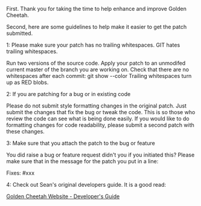 First. Thank you for taking the time to help enhance and improve Golden Cheetah.

Second, here are some guidelines to help make it easier to get the patch submitted.

1: Please make sure your patch has no trailing whitespaces. GIT hates trailing whitespaces.

Run two versions of the source code.
Apply your patch to an unmodifed current master of the branch you are working on.
Check that there are no whitespaces after each commit: git show --color
Trailing whitespaces turn up as RED blobs.

2: If you are patching for a bug or in existing code

Please do not submit style formatting changes in the original patch.
Just submit the changes that fix the bug or tweak the code.
This is so those who review the code can see what is being done easily.
If you would like to do formatting changes for code readability, please submit a second patch with these changes.

3: Make sure that you attach the patch to the bug or feature

You did raise a bug or feature request didn't you if you initiated this?
Please make sure that in the message for the patch you put in a line:

Fixes: #xxx

4: Check out Sean's original developers guide. It is a good read:

[Golden Cheetah Website - Developer's Guide](http://www.goldencheetah.org/developers-guide.html)